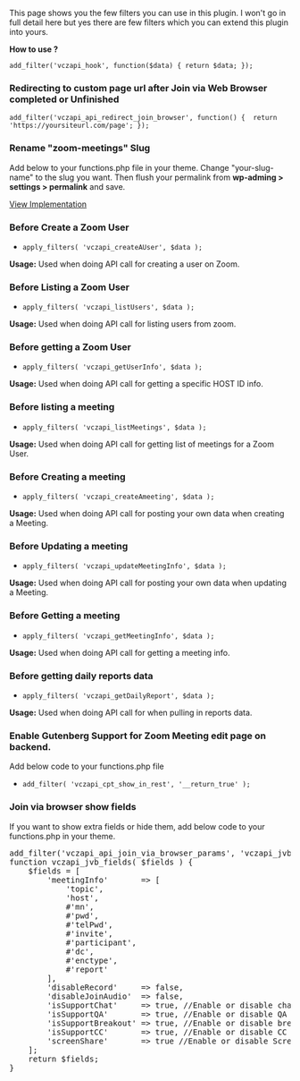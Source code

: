 This page shows you the few filters you can use in this plugin. I won't go in full detail here but yes there are few filters which you can extend this plugin into yours.

**How to use ?** 

`add_filter('vczapi_hook', function($data) {
    return $data;
});`

### Redirecting to custom page url after Join via Web Browser completed or Unfinished

`add_filter('vczapi_api_redirect_join_browser', function() { 
    return 'https://yoursiteurl.com/page';
});`

### Rename "zoom-meetings" Slug

Add below to your functions.php file in your theme. Change "your-slug-name" to the slug you want. Then flush your permalink from **wp-adming > settings > permalink** and save.

<a href="https://gist.github.com/techies23/377f019396c3eaf0903f193a9c0b5251">View Implementation</a>

### Before Create a Zoom User

* `apply_filters( 'vczapi_createAUser', $data );` 

**Usage:** Used when doing API call for creating a user on Zoom.

### Before Listing a Zoom User
 
* `apply_filters( 'vczapi_listUsers', $data );` 

**Usage:** Used when doing API call for listing users from zoom.

### Before getting a Zoom User

* `apply_filters( 'vczapi_getUserInfo', $data );` 

**Usage:** Used when doing API call for getting a specific HOST ID info.

### Before listing a meeting

* `apply_filters( 'vczapi_listMeetings', $data );` 

**Usage:** Used when doing API call for getting list of meetings for a Zoom User.

### Before Creating a meeting

* `apply_filters( 'vczapi_createAmeeting', $data );` 

**Usage:** Used when doing API call for posting your own data when creating a Meeting.

### Before Updating a meeting

* `apply_filters( 'vczapi_updateMeetingInfo', $data );` 

**Usage:** Used when doing API call for posting your own data when updating a Meeting.

### Before Getting a meeting

* `apply_filters( 'vczapi_getMeetingInfo', $data );` 

**Usage:** Used when doing API call for getting a meeting info.

### Before getting daily reports data

* `apply_filters( 'vczapi_getDailyReport', $data );` 

**Usage:** Used when doing API call for when pulling in reports data.

### Enable Gutenberg Support for Zoom Meeting edit page on backend.

Add below code to your functions.php file

* `add_filter( 'vczapi_cpt_show_in_rest', '__return_true' );` 

### Join via browser show fields

If you want to show extra fields or hide them, add below code to your functions.php in your theme.

<pre>add_filter('vczapi_api_join_via_browser_params', 'vczapi_jvb_fields');
function vczapi_jvb_fields( $fields ) {
    $fields = [
        'meetingInfo'       => [
            'topic',
            'host',
            #'mn',
            #'pwd',
            #'telPwd',
            #'invite',
            #'participant',
            #'dc',
            #'enctype',
            #'report'
        ],
        'disableRecord'     => false,
        'disableJoinAudio'  => false,
        'isSupportChat'     => true, //Enable or disable chat
        'isSupportQA'       => true, //Enable or disable QA
        'isSupportBreakout' => true, //Enable or disable breakout rooms
        'isSupportCC'       => true, //Enable or disable CC
        'screenShare'       => true //Enable or disable Screenshare
    ];
    return $fields;
}</pre>
